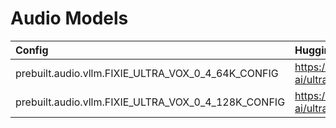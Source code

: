 # Audio Models

| Config                                              | Huggingface Link                              | context_length | min_azure_ep_type_gpu          | min_aws_ep_type_gpu           |
|:----------------------------------------------------|:----------------------------------------------|:---------------|:-------------------------------|:------------------------------|
| prebuilt.audio.vllm.FIXIE_ULTRA_VOX_0_4_64K_CONFIG  | https://huggingface.co/fixie-ai/ultravox-v0_4 | 64000          | GPU_LARGE [A100_80Gx1 80GB]    | MULTIGPU_MEDIUM [A10Gx4 96GB] |
| prebuilt.audio.vllm.FIXIE_ULTRA_VOX_0_4_128K_CONFIG | https://huggingface.co/fixie-ai/ultravox-v0_4 | Default        | GPU_LARGE_2 [A100_80Gx2 160GB] | GPU_MEDIUM_8 [A10Gx8 192GB]   |
